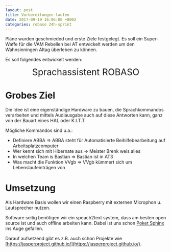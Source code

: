 ```yaml
---
layout: post
title: Vorbereitungen laufen
date: 2017-09-19 16:06:00 +0002
categories: robaso 24h-sprint
---
```


Pläne wurden geschmieded und erste Ziele festgelegt. Es soll ein Super-Waffe für die VAM Rebellen bei AT entwickelt werden um den Wahnsinningen Altag überleben zu können.

Es soll folgendes entwickelt werden:
<div style="text-align: center; font-size: 2em">
Sprachassistent ROBASO
</div>

# Grobes Ziel
Die Idee ist eine eigenständige Hardware zu bauen, die Sprachkommandos verarbeiten und mittels Audiausgabe auch auf diese Antworten kann, ganz von der Bauart eines HAL oder K.I.T.T

Mögliche Kommandos sind u.a.:
* Definiere ABBA => ABBA steht für Automatisierte Beihilfebearbeitung auf Arbeitsplatzcomputer
* Wer kennt sich mit Hibernate aus => Meister Brenk weis alles
* In welchen Team is Bastian => Bastian ist in AT3
* Was macht die Funktion VVgb => VVgb kümmert sich um Lebenslaufeinträgen von 

# Umsetzung
Als Hardware Basis wollen wir einen Raspberry mit externen Microphon u. Lautsprecher nutzen.

Software seitig benötigen wir ein speach2text system, dass am besten open source ist und auch offline arbeiten kann. Dabei ist uns schon [Poket Sphinx](https://github.com/cmusphinx/pocketsphinx) ins Auge gefallen.

Darauf aufsetzend gibt es z.B. auch schon Projekte wie [https://jasperproject.github.io/](https://jasperproject.github.io/).


